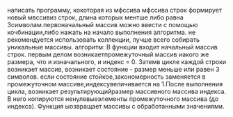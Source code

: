 написать программу, кокоторая из мфссива мфссива строк формирует новый мвссивиз строк, длина которых ментше либо равна 3символам.первоначальный массив можно ввести с помощью кочбинации,либо нажать на начало выполнения алгоритма. не рекомендуется использовать коллекции, лучше всего собирать уникальные массивы.
алгоритм:
В функции входит начальный массив строк. первым делом возникаетпромежуточный массив иакого же размера, что и изначального, и индекс  = 0. Затемв цикле каждой строки возникает массив, возникает состояние - размер меньше или равен 3 символов. если состояние стойкое,закономерность заменяется в промежуточном массиве,индексувеличивается на 1.После выполнения цикла, возникает результирующийразмер массивного массива индекса. В него копируются ненулевыеэлементы промежуточного массива (до индекса). Функция ыозвращает массивы с обработанными значениями.
